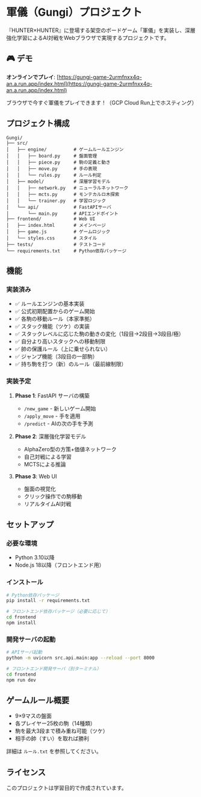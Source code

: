 # 軍儀（Gungi）プロジェクト

『HUNTER×HUNTER』に登場する架空のボードゲーム「軍儀」を実装し、深層強化学習によるAI対戦をWebブラウザで実現するプロジェクトです。

## 🎮 デモ

**オンラインでプレイ**: [https://gungi-game-2urmfnxx4q-an.a.run.app/index.html](https://gungi-game-2urmfnxx4q-an.a.run.app/index.html)

ブラウザで今すぐ軍儀をプレイできます！（GCP Cloud Run上でホスティング）

## プロジェクト構成

```
Gungi/
├── src/
│   ├── engine/          # ゲームルールエンジン
│   │   ├── board.py     # 盤面管理
│   │   ├── piece.py     # 駒の定義と動き
│   │   ├── move.py      # 手の表現
│   │   └── rules.py     # ルール判定
│   ├── model/           # 深層学習モデル
│   │   ├── network.py   # ニューラルネットワーク
│   │   ├── mcts.py      # モンテカルロ木探索
│   │   └── trainer.py   # 学習ロジック
│   └── api/             # FastAPIサーバ
│       └── main.py      # APIエンドポイント
├── frontend/            # Web UI
│   ├── index.html       # メインページ
│   ├── game.js          # ゲームロジック
│   └── styles.css       # スタイル
├── tests/               # テストコード
└── requirements.txt     # Python依存パッケージ
```

## 機能

### 実装済み
- ✅ ルールエンジンの基本実装
- ✅ 公式初期配置からのゲーム開始
- ✅ 各駒の移動ルール（本家準拠）
- ✅ スタック機能（ツケ）の実装
- ✅ スタックレベルに応じた駒の動きの変化（1段目→2段目→3段目/極）
- ✅ 自分より高いスタックへの移動制限
- ✅ 帥の保護ルール（上に乗せられない）
- ✅ ジャンプ機能（3段目の一部駒）
- ✅ 持ち駒を打つ（新）のルール（最前線制限）

### 実装予定
1. **Phase 1**: FastAPI サーバの構築
   - `/new_game` - 新しいゲーム開始
   - `/apply_move` - 手を適用
   - `/predict` - AIの次の手を予測

2. **Phase 2**: 深層強化学習モデル
   - AlphaZero型の方策+価値ネットワーク
   - 自己対戦による学習
   - MCTSによる推論

3. **Phase 3**: Web UI
   - 盤面の視覚化
   - クリック操作での駒移動
   - リアルタイムAI対戦

## セットアップ

### 必要な環境
- Python 3.10以降
- Node.js 18以降（フロントエンド用）

### インストール

```bash
# Python依存パッケージ
pip install -r requirements.txt

# フロントエンド依存パッケージ（必要に応じて）
cd frontend
npm install
```

### 開発サーバの起動

```bash
# APIサーバ起動
python -m uvicorn src.api.main:app --reload --port 8000

# フロントエンド開発サーバ（別ターミナル）
cd frontend
npm run dev
```

## ゲームルール概要

- 9×9マスの盤面
- 各プレイヤー25枚の駒（14種類）
- 駒を最大3段まで積み重ね可能（ツケ）
- 相手の帥（すい）を取れば勝利

詳細は `ルール.txt` を参照してください。

## ライセンス

このプロジェクトは学習目的で作成されています。
